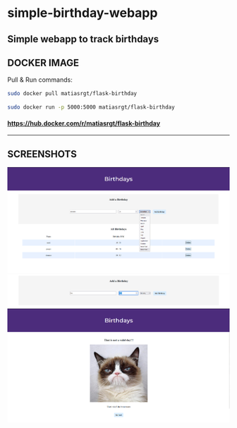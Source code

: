 # simple-birthday-webapp
Simple webapp to track birthdays
---

## DOCKER IMAGE
Pull & Run commands:<br>
```bash
sudo docker pull matiasrgt/flask-birthday
```
```bash
sudo docker run -p 5000:5000 matiasrgt/flask-birthday
```
#### https://hub.docker.com/r/matiasrgt/flask-birthday
---

## SCREENSHOTS
![alt text](https://raw.githubusercontent.com/MatiasRGT/img_resources/main/birthday-webapp/birthdays-sady.png)<br>
![alt text](https://raw.githubusercontent.com/MatiasRGT/img_resources/main/birthday-webapp/day-field.png)<br>
![alt text](https://raw.githubusercontent.com/MatiasRGT/img_resources/main/birthday-webapp/day-error.png)<br>
